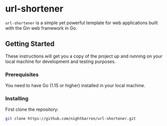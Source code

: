 # url-shortener

`url-shortener` is a simple yet powerful template for web applications built with the Gin web framework in Go.

## Getting Started

These instructions will get you a copy of the project up and running on your local machine for development and testing purposes.

### Prerequisites

You need to have Go (1.15 or higher) installed in your local machine.

### Installing

First clone the repository:

```bash
git clone https://github.com/nightbarron/url-shortener.git
